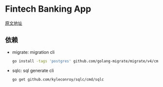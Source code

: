 # Fintech Banking App

[原文地址](https://dev.to/duomly/series/6782)

## 依赖

- migrate: migration cli

  ```sh
  go install -tags 'postgres' github.com/golang-migrate/migrate/v4/cmd/migrate@latest
  ```

- sqlc: sql generate cli

  ```sh
  go get github.com/kyleconroy/sqlc/cmd/sqlc
  ```
